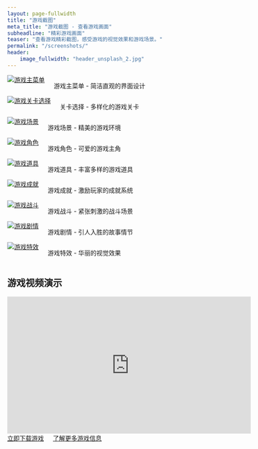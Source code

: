 ```yaml
---
layout: page-fullwidth
title: "游戏截图"
meta_title: "游戏截图 - 查看游戏画面"
subheadline: "精彩游戏画面"
teaser: "查看游戏精彩截图，感受游戏的视觉效果和游戏场景。"
permalink: "/screenshots/"
header:
    image_fullwidth: "header_unsplash_2.jpg"
---
```


<div class="row t30">
    <div class="medium-4 columns">
        <a href="{{ site.urlimg }}gallery-example-1.jpg" class="th"><img src="{{ site.urlimg }}gallery-example-1-thumb.jpg" alt="游戏主菜单"></a>
        <p>游戏主菜单 - 简洁直观的界面设计</p>
    </div>
    <div class="medium-4 columns">
        <a href="{{ site.urlimg }}gallery-example-2.jpg" class="th"><img src="{{ site.urlimg }}gallery-example-2-thumb.jpg" alt="游戏关卡选择"></a>
        <p>关卡选择 - 多样化的游戏关卡</p>
    </div>
    <div class="medium-4 columns">
        <a href="{{ site.urlimg }}gallery-example-3.jpg" class="th"><img src="{{ site.urlimg }}gallery-example-3-thumb.jpg" alt="游戏场景"></a>
        <p>游戏场景 - 精美的游戏环境</p>
    </div>
</div>

<div class="row t30">
    <div class="medium-4 columns">
        <a href="{{ site.urlimg }}gallery-example-4.jpg" class="th"><img src="{{ site.urlimg }}gallery-example-4-thumb.jpg" alt="游戏角色"></a>
        <p>游戏角色 - 可爱的游戏主角</p>
    </div>
    <div class="medium-4 columns">
        <a href="{{ site.urlimg }}gallery-example-5.jpg" class="th"><img src="{{ site.urlimg }}gallery-example-5-thumb.jpg" alt="游戏道具"></a>
        <p>游戏道具 - 丰富多样的游戏道具</p>
    </div>
    <div class="medium-4 columns">
        <a href="{{ site.urlimg }}gallery-example-6.jpg" class="th"><img src="{{ site.urlimg }}gallery-example-6-thumb.jpg" alt="游戏成就"></a>
        <p>游戏成就 - 激励玩家的成就系统</p>
    </div>
</div>

<div class="row t30">
    <div class="medium-4 columns">
        <a href="{{ site.urlimg }}gallery-example-7.jpg" class="th"><img src="{{ site.urlimg }}gallery-example-7-thumb.jpg" alt="游戏战斗"></a>
        <p>游戏战斗 - 紧张刺激的战斗场景</p>
    </div>
    <div class="medium-4 columns">
        <a href="{{ site.urlimg }}gallery-example-8.jpg" class="th"><img src="{{ site.urlimg }}gallery-example-8-thumb.jpg" alt="游戏剧情"></a>
        <p>游戏剧情 - 引人入胜的故事情节</p>
    </div>
    <div class="medium-4 columns">
        <a href="{{ site.urlimg }}unsplash_9.jpg" class="th"><img src="{{ site.urlimg }}unsplash_9.jpg" alt="游戏特效"></a>
        <p>游戏特效 - 华丽的视觉效果</p>
    </div>
</div>

## 游戏视频演示

<div class="flex-video">
    <iframe width="560" height="315" src="https://www.youtube.com/embed/dQw4w9WgXcQ" frameborder="0" allowfullscreen></iframe>
</div>

<div class="row t30">
    <div class="small-12 columns">
        <a href="/download/" class="button radius alert">立即下载游戏</a>
        <a href="/game-info/" class="button radius">了解更多游戏信息</a>
    </div>
</div>